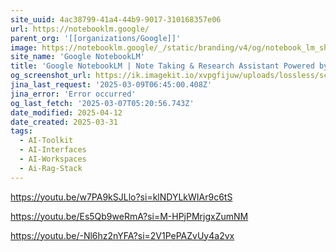 ```yaml
---
site_uuid: 4ac38799-41a4-44b9-9017-310168357e06
url: https://notebooklm.google/
parent_org: '[[organizations/Google]]'
image: https://notebooklm.google/_/static/branding/v4/og/notebook_lm_share.png
site_name: 'Google NotebookLM'
title: 'Google NotebookLM | Note Taking & Research Assistant Powered by AI'
og_screenshot_url: https://ik.imagekit.io/xvpgfijuw/uploads/lossless/screenshots/20250528_NotebookLM_og_screenshot.jpeg
jina_last_request: '2025-03-09T06:45:00.408Z'
jina_error: 'Error occurred'
og_last_fetch: '2025-03-07T05:20:56.743Z'
date_modified: 2025-04-12
date_created: 2025-03-31
tags:
  - AI-Toolkit
  - AI-Interfaces
  - AI-Workspaces
  - Ai-Rag-Stack
---
```


https://youtu.be/w7PA9kSJLlo?si=klNDYLkWIAr9c6tS

https://youtu.be/Es5Qb9weRmA?si=M-HPjPMrjgxZumNM

https://youtu.be/-Nl6hz2nYFA?si=2V1PePAZvUy4a2vx